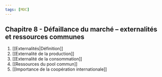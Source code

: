 ```yaml
---
tags: [MOC]
---
```


## Chapitre 8 - Défaillance du marché – externalités et ressources communes
1. [[Externalités|Définition]]
2. [[Externalité de la production]]
3. [[Externalité de la consommation]]
4. [[Ressources du pool commun]]
5. [[Importance de la coopération internationale]]